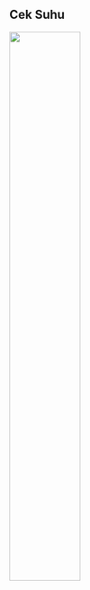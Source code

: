 ## Cek Suhu

<img src="https://user-images.githubusercontent.com/41937681/139592672-f79c88f8-c27b-4d48-930d-ac221f204d9a.png" width=50% height=50%>
